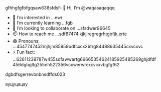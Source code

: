gfhhgfgfbfgqsaw638sfdsf- 👋 Hi, I’m @waqasaqaqqq
- 👀 I’m interested in ...ewr
- 🌱 I’m currently learning ...fgb
- 💞️ I’m looking to collaborate on ...sfsdwer96645
- 📫 How to reach me ...sdf87474lkjkjlregregrhtgbfjk,erte
- 😄 Pronouns: ...4547747452mjhjm85959bdfcxcx26trg84488635445cxvcxvc
- ⚡ Fun fact: ...62611238787w455sdfawwartg66665354624185925485269ghjdfdf
456dgbgltg255nh522356vcxwerwrexcvcxvbgfgf62
<!---45asdsfd2212.mltyh6+99996+xvccxv
waqasaqa/waqasaqa is a ✨ special ✨ repository because its `README.md` (this file) appears on your GitHub profile555.lj3512
You can click the Preview link to take a look at your changes.45hndssd
--->dgbdfsgerrevbnbnsdffds023
ауцуцацау

